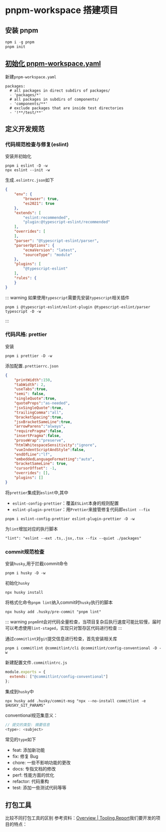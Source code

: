 # pnpm-workspace 搭建项目

## 安装 pnpm

```javascript
npm i -g pnpm
pnpm init
```

## [初始化 pnpm-workspace.yaml](https://www.pnpm.cn/pnpm-workspace_yaml)

新建`pnpm-workspace.yaml`

```
packages:
  # all packages in direct subdirs of packages/
  - 'packages/*'
  # all packages in subdirs of components/
  - 'components/**'
  # exclude packages that are inside test directories
  - '!**/test/**'
```
## 定义开发规范
### 代码规范检查与修复(eslint)
安装并初始化
```
pnpm i eslint -D -w
npx eslint --init -w
```
生成`.eslintrc.json`如下
```json
{
    "env": {
        "browser": true,
        "es2021": true
    },
    "extends": [
        "eslint:recommended",
        "plugin:@typescript-eslint/recommended"
    ],
    "overrides": [
    ],
    "parser": "@typescript-eslint/parser",
    "parserOptions": {
        "ecmaVersion": "latest",
        "sourceType": "module"
    },
    "plugins": [
        "@typescript-eslint"
    ],
    "rules": {
    }
}
```
::: warning
如果使用`typescript`需要先安装`typescript`相关插件
```
pnpm i @typescript-eslint/eslint-plugin @typescript-eslint/parser typescript -D -w
```
:::
### 代码风格: prettier
安装
```
pnpm i prettier -D -w
```
添加配置`.prettierrc.json`
```json
{
    "printWidth":150,
    "tabWidth": 2,
    "useTabs":true,
    "semi": false,
    "singleQuote":true,
    "quoteProps":"as-needed",
    "jsxSingleQuote":true,
    "trailingComma":"all",
    "bracketSpacing":true,
    "jsxBracketSameLine":true,
    "arrowParens":"always",
    "requirePragma":false,
    "insertPragma":false,
    "proseWrap":"preserve",
    "htmlWhitespaceSensitivity":"ignore",
    "vueIndentScriptAndStyle":false,
    "endOfLine":"lf",
    "embeddedLanguageFormatting":"auto",
    "bracketSameLine": true,
    "cursorOffset": -1,
    "overrides": [],
    "plugins": []
}
```

将`prettier`集成到`eslint`中,其中
* `eslint-config-prettier`：覆盖`ESLint`本身的规则配置
* `eslint-plugin-prettier`：用`Prettier`来接管修复代码即`eslint --fix`
```
pnpm i eslint-config-prettier eslint-plugin-prettier -D -w
```
为`lint`增加对应的执行脚本
```
"lint": "eslint --ext .ts,.jsx,.tsx --fix --quiet ./packages"
```
### commit规范检查
安装`husky`,用于拦截commit命令
```
pnpm i husky -D -w
```
初始化`husky`
```
npx husky install
```
将格式化命令`pnpm lint`纳入commit时`husky`执行的脚本
```
npx husky add .husky/pre-commit "pnpm lint"
```
::: warning
`pnpm`lint会对代码全量检查，当项目复杂后执行速度可能比较慢，届时可以考虑使用`lint-staged`，实现只对暂存区代码进行检查
:::

通过`commitlint`对`git`提交信息进行检查，首先安装相关库
```
pnpm i commitlint @commitlint/cli @commitlint/config-conventional -D -w
```
新建配置文件`.commitlintrc.js`
```javascript
module.exports = {
  extends: ["@commitlint/config-conventional"]
}; 
```
集成到`husky`中
```
npx husky add .husky/commit-msg "npx --no-install commitlint -e $HUSKY_GIT_PARAMS"
```
conventional规范集意义：
```javascript
// 提交的类型: 摘要信息
<type>: <subject>
```
常见的`type`如下
* feat: 添加新功能
* fix: 修复 Bug
* chore: 一些不影响功能的更改
* docs: 专指文档的修改
* perf: 性能方面的优化
* refactor: 代码重构
* test: 添加一些测试代码等等
## 打包工具
比较不同打包工具的区别 参考资料：[Overview | Tooling.Report](https://bundlers.tooling.report/)我们要开发的项目的特点：

